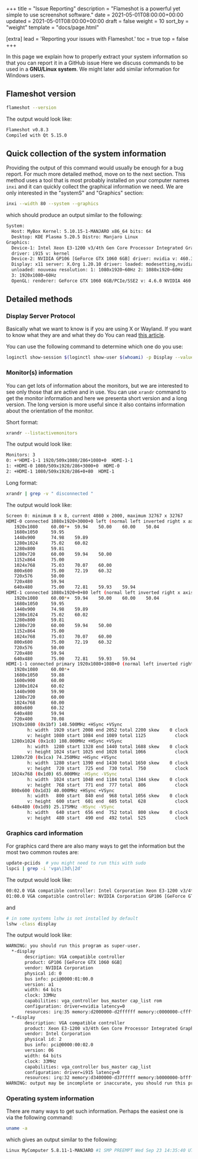 +++
title = "Issue Reporting"
description = "Flameshot is a powerful yet simple to use screenshot software."
date = 2021-05-01T08:00:00+00:00
updated = 2021-05-01T08:00:00+00:00
draft = false
weight = 10
sort_by = "weight"
template = "docs/page.html"

[extra]
lead = 'Reporting your issues with Flameshot.'
toc = true
top = false
+++


In this page we explain how to properly extract your system information so that you can report it in a GitHub issue Here we discuss commands to be used in a **GNU/Linux system**. We might later add similar information for Windows users.

## Flameshot version

```bash
flameshot --version
```

The output would look like:

```bash
Flameshot v0.8.3
Compiled with Qt 5.15.0
```

## Quick collection of the system information

Providing the output of this command would usually be enough for a bug report. For much more detailed method, move on to the next section. This method uses a tool that is most probably installed on your computer names ``inxi`` and it can quickly collect the graphical information we need. We are only interested in the "systemS" and "Graphics" section:

```bash
inxi --width 80 --system --graphics
```

which should produce an output similar to the following:

```bash
System:
  Host: MyBox Kernel: 5.10.15-1-MANJARO x86_64 bits: 64
  Desktop: KDE Plasma 5.20.5 Distro: Manjaro Linux
Graphics:
  Device-1: Intel Xeon E3-1200 v3/4th Gen Core Processor Integrated Graphics
  driver: i915 v: kernel
  Device-2: NVIDIA GP106 [GeForce GTX 1060 6GB] driver: nvidia v: 460.39
  Display: x11 server: X.Org 1.20.10 driver: loaded: modesetting,nvidia
  unloaded: nouveau resolution: 1: 1080x1920~60Hz 2: 1080x1920~60Hz
  3: 1920x1080~60Hz
  OpenGL: renderer: GeForce GTX 1060 6GB/PCIe/SSE2 v: 4.6.0 NVIDIA 460.39
```

## Detailed methods

### Display Server Protocol

Basically what we want to know is if you are using X or Wayland. If you want to know what they are and what they do You can read [this article](https://www.secjuice.com/wayland-vs-xorg/).

You can use the following command to determine which one do you use:

```bash
loginctl show-session $(loginctl show-user $(whoami) -p Display --value) -p Type --value
```

### Monitor(s) information

You can get lots of information about the monitors, but we are interested to see only those that are active and in use. You can use ``xrandr`` command to get the monitor information and here we presenta short version and a long version. The long version is more useful since it also contains information about the orientation of the monitor.

Short format:

```bash
xrandr --listactivemonitors
```

The output would look like:

```bash
Monitors: 3
0: +*HDMI-1-1 1920/509x1080/286+1080+0  HDMI-1-1
1: +HDMI-0 1080/509x1920/286+3000+0  HDMI-0
2: +HDMI-1 1080/509x1920/286+0+80  HDMI-1
```

Long format:

```bash
xrandr | grep -v " disconnected "
```

The output would look like:

```bash
Screen 0: minimum 8 x 8, current 4080 x 2000, maximum 32767 x 32767
HDMI-0 connected 1080x1920+3000+0 left (normal left inverted right x axis y axis) 509mm x 286mm
   1920x1080     60.00*+  59.94    50.00    60.00    50.04
   1680x1050     59.95
   1440x900      74.98    59.89
   1280x1024     75.02    60.02
   1280x800      59.81
   1280x720      60.00    59.94    50.00
   1152x864      75.00
   1024x768      75.03    70.07    60.00
   800x600       75.00    72.19    60.32
   720x576       50.00
   720x480       59.94
   640x480       75.00    72.81    59.93    59.94
HDMI-1 connected 1080x1920+0+80 left (normal left inverted right x axis y axis) 509mm x 286mm
   1920x1080     60.00*+  59.94    50.00    60.00    50.04
   1680x1050     59.95
   1440x900      74.98    59.89
   1280x1024     75.02    60.02
   1280x800      59.81
   1280x720      60.00    59.94    50.00
   1152x864      75.00
   1024x768      75.03    70.07    60.00
   800x600       75.00    72.19    60.32
   720x576       50.00
   720x480       59.94
   640x480       75.00    72.81    59.93    59.94
HDMI-1-1 connected primary 1920x1080+1080+0 (normal left inverted right x axis y axis) 509mm x 286mm
   1920x1080     60.00*+
   1680x1050     59.88
   1600x900      60.00
   1280x1024     60.02
   1440x900      59.90
   1280x720      60.00
   1024x768      60.00
   800x600       60.32
   640x480       59.94
   720x400       70.08
  1920x1080 (0x1bf) 148.500MHz +HSync +VSync
        h: width  1920 start 2008 end 2052 total 2200 skew    0 clock  67.50KHz
        v: height 1080 start 1084 end 1089 total 1125           clock  60.00Hz
  1280x1024 (0x1c8) 108.000MHz +HSync +VSync
        h: width  1280 start 1328 end 1440 total 1688 skew    0 clock  63.98KHz
        v: height 1024 start 1025 end 1028 total 1066           clock  60.02Hz
  1280x720 (0x1ca) 74.250MHz +HSync +VSync
        h: width  1280 start 1390 end 1430 total 1650 skew    0 clock  45.00KHz
        v: height  720 start  725 end  730 total  750           clock  60.00Hz
  1024x768 (0x1d0) 65.000MHz -HSync -VSync
        h: width  1024 start 1048 end 1184 total 1344 skew    0 clock  48.36KHz
        v: height  768 start  771 end  777 total  806           clock  60.00Hz
  800x600 (0x1d3) 40.000MHz +HSync +VSync
        h: width   800 start  840 end  968 total 1056 skew    0 clock  37.88KHz
        v: height  600 start  601 end  605 total  628           clock  60.32Hz
  640x480 (0x1d9) 25.175MHz -HSync -VSync
        h: width   640 start  656 end  752 total  800 skew    0 clock  31.47KHz
        v: height  480 start  490 end  492 total  525           clock  59.94Hz
```

### Graphics card information

For graphics card there are also many ways to get the information but the most two common routes are:

```bash
update-pciids  # you might need to run this with sudo
lspci | grep -i 'vga\|3d\|2d'
```

The output would look like:

```bash
00:02.0 VGA compatible controller: Intel Corporation Xeon E3-1200 v3/4th Gen Core Processor Integrated Graphics Controller (rev 06)
01:00.0 VGA compatible controller: NVIDIA Corporation GP106 [GeForce GTX 1060 6GB] (rev a1)
```

and

```bash
# in some systems lshw is not installed by default
lshw -class display
```

The output would look like:

```bash
WARNING: you should run this program as super-user.
  *-display
       description: VGA compatible controller
       product: GP106 [GeForce GTX 1060 6GB]
       vendor: NVIDIA Corporation
       physical id: 0
       bus info: pci@0000:01:00.0
       version: a1
       width: 64 bits
       clock: 33MHz
       capabilities: vga_controller bus_master cap_list rom
       configuration: driver=nvidia latency=0
       resources: irq:35 memory:d2000000-d2ffffff memory:c0000000-cfffffff memory:d0000000-d1ffffff ioport:e000(size=128) memory:c0000-dffff
  *-display
       description: VGA compatible controller
       product: Xeon E3-1200 v3/4th Gen Core Processor Integrated Graphics Controller
       vendor: Intel Corporation
       physical id: 2
       bus info: pci@0000:00:02.0
       version: 06
       width: 64 bits
       clock: 33MHz
       capabilities: vga_controller bus_master cap_list
       configuration: driver=i915 latency=0
       resources: irq:32 memory:d3400000-d37fffff memory:b0000000-bfffffff ioport:f000(size=64)
WARNING: output may be incomplete or inaccurate, you should run this program as super-user.
```

### Operating system information

There are many ways to get such information. Perhaps the easiest one is via the following command:

```bash
uname -a
```

which gives an output similar to the following:

```bash
Linux MyComputer 5.8.11-1-MANJARO #1 SMP PREEMPT Wed Sep 23 14:35:40 UTC 2020 x86_64 GNU/Linux
```